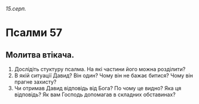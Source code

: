 
_15.серп._

# Псалми 57

## Молитва втікача.
1. Дослідіть стуктуру псалма. На які частини його можна розділити?
2. В якій ситуації Давид? Він один? Чому він не бажає битися? Чому він прагне захисту?
3. Чи отримав Давид відповідь від Бога? По чому це видно? Яка ця відповідь? Як вам Господь допомагав в складних обставинах?
